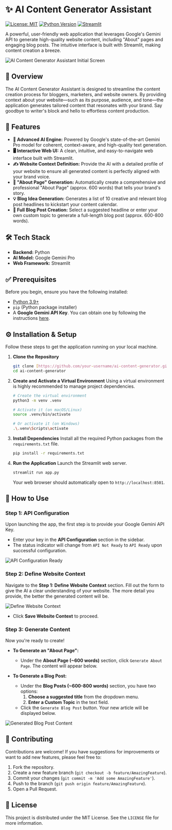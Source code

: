 # ✨ AI Content Generator Assistant

[![License: MIT](https://img.shields.io/badge/License-MIT-yellow.svg)](https://opensource.org/licenses/MIT)
[![Python Version](https://img.shields.io/badge/python-3.9%2B-blue.svg)](https://www.python.org/downloads/)
[![Streamlit](https://img.shields.io/badge/built%20with-Streamlit-red.svg)](https://streamlit.io/)

A powerful, user-friendly web application that leverages Google's Gemini API to generate high-quality website content, including "About" pages and engaging blog posts. The intuitive interface is built with Streamlit, making content creation a breeze.

![AI Content Generator Assistant Initial Screen](https://github.com/blankv15/blogwriter/blob/master/assets/preview7.png)

## 🚀 Overview

The AI Content Generator Assistant is designed to streamline the content creation process for bloggers, marketers, and website owners. By providing context about your website—such as its purpose, audience, and tone—the application generates tailored content that resonates with your brand. Say goodbye to writer's block and hello to effortless content production.

## 🌟 Features

* **🤖 Advanced AI Engine:** Powered by Google's state-of-the-art Gemini Pro model for coherent, context-aware, and high-quality text generation.
* **🖥️ Interactive Web UI:** A clean, intuitive, and easy-to-navigate web interface built with Streamlit.
* **✍️ Website Context Definition:** Provide the AI with a detailed profile of your website to ensure all generated content is perfectly aligned with your brand voice.
* **📄 "About Page" Generation:** Automatically create a comprehensive and professional "About Page" (approx. 600 words) that tells your brand's story.
* **💡 Blog Idea Generation:** Generates a list of 10 creative and relevant blog post headlines to kickstart your content calendar.
* **📝 Full Blog Post Creation:** Select a suggested headline or enter your own custom topic to generate a full-length blog post (approx. 600-800 words).

## 🛠️ Tech Stack

* **Backend:** Python
* **AI Model:** Google Gemini Pro
* **Web Framework:** Streamlit

## ✅ Prerequisites

Before you begin, ensure you have the following installed:

* [Python 3.9+](https://www.python.org/downloads/)
* `pip` (Python package installer)
* A **Google Gemini API Key**. You can obtain one by following the instructions [here](https://ai.google.dev/gemini-api/docs/api-key).

## ⚙️ Installation & Setup

Follow these steps to get the application running on your local machine.

1.  **Clone the Repository**
    ```sh
    git clone [https://github.com/your-username/ai-content-generator.git](https://github.com/your-username/ai-content-generator.git)
    cd ai-content-generator
    ```

2.  **Create and Activate a Virtual Environment**
    Using a virtual environment is highly recommended to manage project dependencies.
    ```sh
    # Create the virtual environment
    python3 -m venv .venv

    # Activate it (on macOS/Linux)
    source .venv/bin/activate

    # Or activate it (on Windows)
    .\.venv\Scripts\activate
    ```

3.  **Install Dependencies**
    Install all the required Python packages from the `requirements.txt` file.
    ```sh
    pip install -r requirements.txt
    ```

4.  **Run the Application**
    Launch the Streamlit web server.
    ```sh
    streamlit run app.py
    ```
    Your web browser should automatically open to `http://localhost:8501`.

## 📖 How to Use

### Step 1: API Configuration

Upon launching the app, the first step is to provide your Google Gemini API Key.
* Enter your key in the **API Configuration** section in the sidebar.
* The status indicator will change from `API Not Ready` to `API Ready` upon successful configuration.

![API Configuration Ready](https://github.com/blankv15/blogwriter/blob/master/assets/preview2.png)

### Step 2: Define Website Context

Navigate to the **Step 1: Define Website Context** section. Fill out the form to give the AI a clear understanding of your website. The more detail you provide, the better the generated content will be.

![Define Website Context](https://github.com/blankv15/blogwriter/blob/master/assets/preview3.png)

* Click **Save Website Context** to proceed.

### Step 3: Generate Content

Now you're ready to create!

* **To Generate an "About Page":**
    * Under the **About Page (~600 words)** section, click `Generate About Page`. The content will appear below.

* **To Generate a Blog Post:**
    * Under the **Blog Posts (~600-800 words)** section, you have two options:
        1.  **Choose a suggested title** from the dropdown menu.
        2.  **Enter a Custom Topic** in the text field.
    * Click the `Generate Blog Post` button. Your new article will be displayed below.

![Generated Blog Post Content](https://github.com/blankv15/blogwriter/blob/master/assets/preview5.png)

## 🤝 Contributing

Contributions are welcome! If you have suggestions for improvements or want to add new features, please feel free to:

1.  Fork the repository.
2.  Create a new feature branch (`git checkout -b feature/AmazingFeature`).
3.  Commit your changes (`git commit -m 'Add some AmazingFeature'`).
4.  Push to the branch (`git push origin feature/AmazingFeature`).
5.  Open a Pull Request.

## 📄 License

This project is distributed under the MIT License. See the `LICENSE` file for more information.
